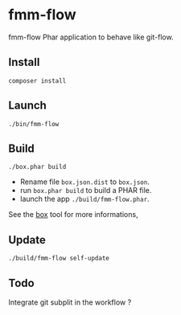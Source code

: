 # fmm-flow

fmm-flow Phar application to behave like git-flow.

## Install

    composer install

## Launch

    ./bin/fmm-flow

## Build

    ./box.phar build

- Rename file `box.json.dist` to `box.json`. 
- run `box.phar build` to build a PHAR file. 
- launch the app `./build/fmm-flow.phar`.

See the [box](http://box-project.org/) tool for more informations, 

## Update

    ./build/fmm-flow self-update

## Todo

Integrate git subplit in the workflow ?